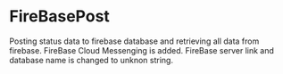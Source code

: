 # FireBasePost
Posting status data to firebase database and retrieving all data from firebase.
FireBase Cloud Messenging is added.
FireBase server link and database name is changed to unknon string.

